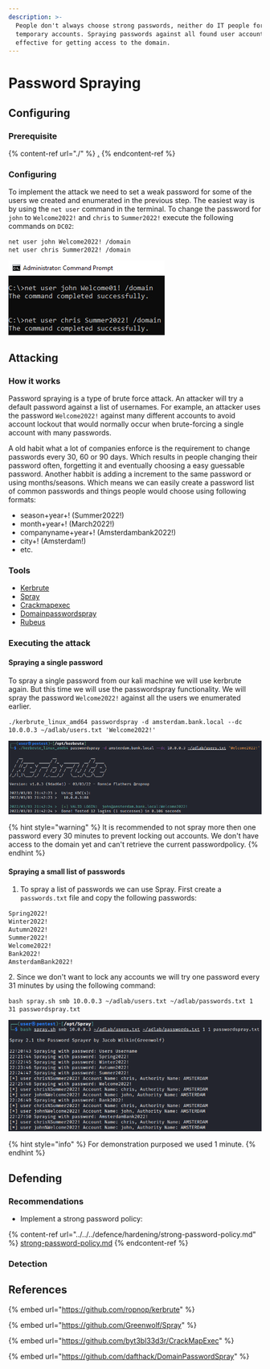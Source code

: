 ```yaml
---
description: >-
  People don't always choose strong passwords, neither do IT people for
  temporary accounts. Spraying passwords against all found user accounts is
  effective for getting access to the domain.
---
```


# Password Spraying

## Configuring

### Prerequisite&#x20;

{% content-ref url="./" %}
[.](./)
{% endcontent-ref %}

### Configuring

To implement the attack we need to set a weak password for some of the users we created and enumerated in the previous step. The easiest way is by using the `net user` command in the terminal. To change the password for `john` to `Welcome2022!` and `chris` to `Summer2022!` execute the following commands on `DC02`:

```
net user john Welcome2022! /domain
net user chris Summer2022! /domain
```

![](<../../../.gitbook/assets/image (3) (1) (2).png>)

## Attacking

### How it works

Password spraying is a type of brute force attack. An attacker will try a default password against a list of usernames. For example, an attacker uses the password `Welcome2022!` against many different accounts to avoid account lockout that would normally occur when brute-forcing a single account with many passwords.

A old habit what a lot of companies enforce is the requirement to change passwords every 30, 60 or 90 days. Which results in people changing their password often, forgetting it and eventually choosing a easy guessable password. Another habbit is adding a increment to the same password or using months/seasons. Which means we can easily create a password list of common passwords and things people would choose using following formats:

* season+year+! (Summer2022!)
* month+year+! (March2022!)
* companyname+year+! (Amsterdambank2022!)
* city+! (Amsterdam!)
* etc.

### Tools

* [Kerbrute](https://github.com/ropnop/kerbrute)
* [Spray](https://github.com/Greenwolf/Spray)
* [Crackmapexec](https://github.com/byt3bl33d3r/CrackMapExec)
* [Domainpasswordspray](https://github.com/dafthack/DomainPasswordSpray)
* [Rubeus](https://github.com/GhostPack/Rubeus)

### Executing the attack

#### Spraying a single password

To spray a single password from our kali machine we will use kerbrute again. But this time we will use the passwordspray functionality. We will spray the password `Welcome2022!` against all the users we enumerated earlier.

```
./kerbrute_linux_amd64 passwordspray -d amsterdam.bank.local --dc 10.0.0.3 ~/adlab/users.txt 'Welcome2022!'
```

![](<../../../.gitbook/assets/image (11) (1) (2) (1).png>)

{% hint style="warning" %}
It is recommended to not spray more then one password every 30 minutes to prevent locking out accounts. We don't have access to the domain yet and can't retrieve the current passwordpolicy.
{% endhint %}

#### Spraying a small list of passwords

1. To spray a list of passwords we can use Spray. First create a `passwords.txt` file and copy the following passwords:

```
Spring2022!
Winter2022!
Autumn2022!
Summer2022!
Welcome2022!
Bank2022!
AmsterdamBank2022!
```

2\. Since we don't want to lock any accounts we will try one password every 31 minutes by using the following command:

```
bash spray.sh smb 10.0.0.3 ~/adlab/users.txt ~/adlab/passwords.txt 1 31 passwordspray.txt
```

![](<../../../.gitbook/assets/image (23) (1) (1) (1) (1) (1) (1).png>)

{% hint style="info" %}
For demonstration purposed we used 1 minute.
{% endhint %}

## Defending

### Recommendations

* Implement a strong password policy:

{% content-ref url="../../../defence/hardening/strong-password-policy.md" %}
[strong-password-policy.md](../../../defence/hardening/strong-password-policy.md)
{% endcontent-ref %}

### Detection



## References

{% embed url="https://github.com/ropnop/kerbrute" %}

{% embed url="https://github.com/Greenwolf/Spray" %}

{% embed url="https://github.com/byt3bl33d3r/CrackMapExec" %}

{% embed url="https://github.com/dafthack/DomainPasswordSpray" %}

